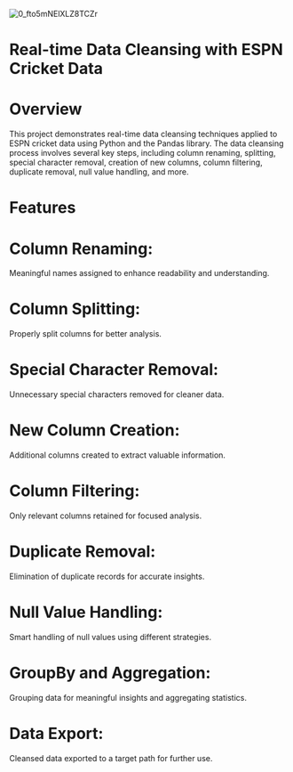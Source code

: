 
![0_fto5mNElXLZ8TCZr](https://github.com/IlayaBharathi260199/DataWrangling-Pandas-Python/assets/151670523/cd24a40d-4dfa-4879-bfe4-853384ff5852)

Real-time Data Cleansing with ESPN Cricket Data
===============================================

Overview
=========
This project demonstrates real-time data cleansing techniques applied to ESPN cricket data using Python and the Pandas library. The data cleansing process involves several key steps, including column renaming, splitting, special character removal, creation of new columns, column filtering, duplicate removal, null value handling, and more.

Features
========

Column Renaming:
================
Meaningful names assigned to enhance readability and understanding.

Column Splitting:
=================
Properly split columns for better analysis.

Special Character Removal:
==========================
Unnecessary special characters removed for cleaner data.

New Column Creation: 
====================
Additional columns created to extract valuable information.

Column Filtering:
================
Only relevant columns retained for focused analysis.

Duplicate Removal:
=================
Elimination of duplicate records for accurate insights.

Null Value Handling:
====================
Smart handling of null values using different strategies.

GroupBy and Aggregation: 
========================
Grouping data for meaningful insights and aggregating statistics.

Data Export:
============
Cleansed data exported to a target path for further use.
